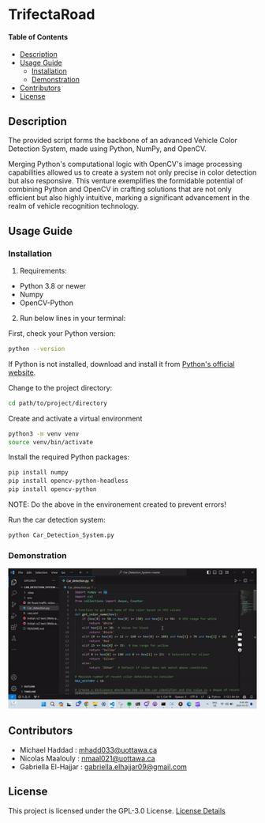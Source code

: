 # TrifectaRoad

#### Table of Contents 
- [Description](#desc)
- [Usage Guide](#inst)
  * [Installation](#inst1)
  * [Demonstration](#demo)
- [Contributors](#cont)
- [License](#lics)

<a name="desc"></a>
## Description
The provided script forms the backbone of an advanced Vehicle Color Detection System, made using Python, NumPy, and OpenCV.

Merging Python's computational logic with OpenCV's image processing capabilities allowed us to create a system not only precise in color detection but also responsive. This venture exemplifies the formidable potential of combining Python and OpenCV in crafting solutions that are not only efficient but also highly intuitive, marking a significant advancement in the realm of vehicle recognition technology.

<a name="inst"></a>
## Usage Guide
<a name="inst1"></a>
### Installation
1. Requirements:
- Python 3.8 or newer
- Numpy
- OpenCV-Python

2. Run below lines in your terminal:

First, check your Python version:
```bash
python --version
```
If Python is not installed, download and install it from [Python's official website](https://www.python.org/).

Change to the project directory:
```bash
cd path/to/project/directory
```

Create and activate a virtual environment
```bash
python3 -m venv venv 
source venv/bin/activate
```

Install the required Python packages:
```bash
pip install numpy
pip install opencv-python-headless
pip install opencv-python
```
NOTE: Do the above in the environement created to prevent errors!

Run the car detection system:
```bash
python Car_Detection_System.py
```

<a name="demo"></a>
### Demonstration

![Demo](./Car%20Detection%20Videos/Car%20Detection%20Test%20-%20GIF.gif)


<a name="cont"></a>
## Contributors
- Michael Haddad : mhadd033@uottawa.ca
- Nicolas Maalouly : nmaal021@uottawa.ca
- Gabriella El-Hajjar : gabriella.elhajjar09@gmail.com

<a name="lics"></a>
## License
This project is licensed under the GPL-3.0 License. [License Details](../main/LICENSE)
